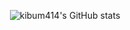 <div align=center>

<!-- 
<div align=right
  
[![Hits](https://hits.seeyoufarm.com/api/count/incr/badge.svg?url=https%3A%2F%2Fgithub.com%2Fg2hhh2ee&count_bg=%23DD6387&title_bg=%23282A36&icon=&icon_color=%23E7E7E7&title=hits&edge_flat=false&title_color=DBAEFF)](https://hits.seeyoufarm.com)
</div>
-->

![kibum414's GitHub stats](https://github-readme-stats.vercel.app/api?username=kibum414&count_private=true&include_all_commits=true&show_icons=true&theme=dracula&hide=stars&title_color=DBAEFF&width=49.2)

<!--
**kibum414/kibum414** is a ✨ _special_ ✨ repository because its `README.md` (this file) appears on your GitHub profile.

Here are some ideas to get you started:

- 🔭 I’m currently working on ...
- 🌱 I’m currently learning ...
- 👯 I’m looking to collaborate on ...
- 🤔 I’m looking for help with ...
- 💬 Ask me about ...
- 📫 How to reach me: ...
- 😄 Pronouns: ...
- ⚡ Fun fact: ...
-->
